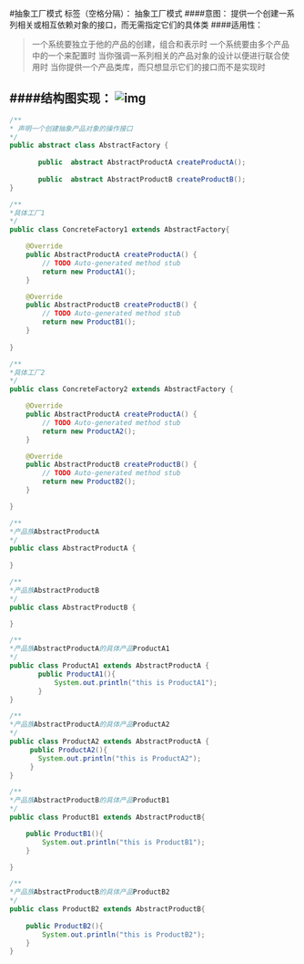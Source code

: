 #抽象工厂模式
标签（空格分隔）： 抽象工厂模式
####意图：
提供一个创建一系列相关或相互依赖对象的接口，而无需指定它们的具体类
####适用性：
>一个系统要独立于他的产品的创建，组合和表示时
 一个系统要由多个产品中的一个来配置时
 当你强调一系列相关的产品对象的设计以便进行联合使用时
 当你提供一个产品类库，而只想显示它们的接口而不是实现时
 
####结构图实现：
![img](http://7xawio.com1.z0.glb.clouddn.com/design_pattern_abstractFactory.png)
---

```java
/**
* 声明一个创建抽象产品对象的操作接口
*/
public abstract class AbstractFactory {
	
       public  abstract AbstractProductA createProductA();
       
       public  abstract AbstractProductB createProductB();
}
```

```java
/**
*具体工厂1
*/
public class ConcreteFactory1 extends AbstractFactory{

	@Override
	public AbstractProductA createProductA() {
		// TODO Auto-generated method stub
		return new ProductA1();
	}

	@Override
	public AbstractProductB createProductB() {
		// TODO Auto-generated method stub
		return new ProductB1();
	}
     
}
```
```java
/**
*具体工厂2
*/
public class ConcreteFactory2 extends AbstractFactory {

	@Override
	public AbstractProductA createProductA() {
		// TODO Auto-generated method stub
		return new ProductA2();
	}

	@Override
	public AbstractProductB createProductB() {
		// TODO Auto-generated method stub
		return new ProductB2();
	}

}
```
```java
/**
*产品族AbstractProductA
*/
public class AbstractProductA {
       
}
```
```java
/**
*产品族AbstractProductB
*/
public class AbstractProductB {

}
```
```java
/**
*产品族AbstractProductA的具体产品ProductA1
*/
public class ProductA1 extends AbstractProductA {
       public ProductA1(){
    	   System.out.println("this is ProductA1");
       }
}
```
```java
/**
*产品族AbstractProductA的具体产品ProductA2
*/
public class ProductA2 extends AbstractProductA {
	 public ProductA2(){
  	   System.out.println("this is ProductA2");
     }
}
```
```java
/**
*产品族AbstractProductB的具体产品ProductB1
*/
public class ProductB1 extends AbstractProductB{

	public ProductB1(){
		System.out.println("this is ProductB1");
	}

}
```
```java
/**
*产品族AbstractProductB的具体产品ProductB2
*/
public class ProductB2 extends AbstractProductB{
	
	public ProductB2(){
		System.out.println("this is ProductB2");
	}
}
```





